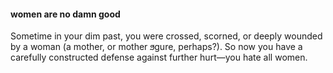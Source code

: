 #### women are no damn good
Sometime in your dim past, you were crossed, scorned, or deeply wounded by a woman (a mother, or mother ϧgure, perhaps?). So now you have a carefully constructed defense against further hurt—you hate all women.